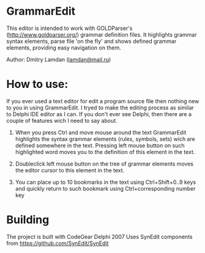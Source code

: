 GrammarEdit
============

This editor is intended to work with GOLDParser's (http://www.goldparser.org/) 
grammar definition files. It highlights grammar syntax elements, parse file 
'on the fly' and shows defined grammar elements, providing easy navigation on 
them.

Author: Dmitry Lamdan (lamdan@mail.ru)

How to use:
============

If you ever used a text editor for edit a program source file then nothing new
to you in using GrammarEdit. I tryed to make the editing process as similar to
Delphi IDE editor as I can. If you don't ever see Delphi, then there are a 
couple of features wich I need to say about. 

1) When you press Ctrl and move mouse around the text GrammarEdit highlights 
the syntax grammar elements (rules, symbols, sets) wich are defined somewhere 
in the text. Pressing left mouse button on such highlighted word moves you to 
the definition of this element in the text.

2) Doubleclick left mouse button on the tree of grammar elements moves the 
editor cursor to this element in the text.

3) You can place up to 10 bookmarks in the text using Ctrl+Shift+0..9
keys and quickly return to such bookmark using Ctrl+corresponding number 
key


Building
============

The project is built with CodeGear Delphi 2007
Uses SynEdit components from https://github.com/SynEdit/SynEdit
